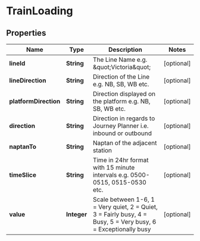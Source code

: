 
# TrainLoading

## Properties
Name | Type | Description | Notes
------------ | ------------- | ------------- | -------------
**lineId** | **String** | The Line Name e.g. \&quot;Victoria\&quot; |  [optional]
**lineDirection** | **String** | Direction of the Line e.g. NB, SB, WB etc. |  [optional]
**platformDirection** | **String** | Direction displayed on the platform e.g. NB, SB, WB etc. |  [optional]
**direction** | **String** | Direction in regards to Journey Planner i.e. inbound or outbound |  [optional]
**naptanTo** | **String** | Naptan of the adjacent station |  [optional]
**timeSlice** | **String** | Time in 24hr format with 15 minute intervals e.g. 0500-0515, 0515-0530 etc. |  [optional]
**value** | **Integer** | Scale between 1-6,                1 &#x3D; Very quiet, 2 &#x3D; Quiet, 3 &#x3D; Fairly busy, 4 &#x3D; Busy, 5 &#x3D; Very busy, 6 &#x3D; Exceptionally busy |  [optional]



